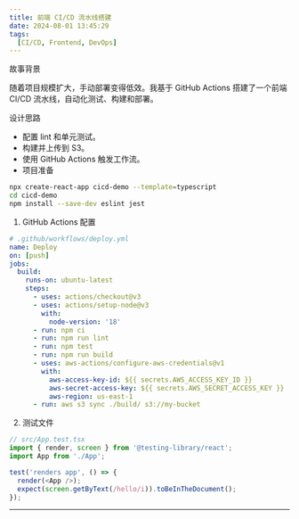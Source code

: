 ```yaml
---
title: 前端 CI/CD 流水线搭建
date: 2024-08-01 13:45:29
tags:
  [CI/CD, Frontend, DevOps]  
---
```


故事背景

随着项目规模扩大，手动部署变得低效。我基于 GitHub Actions 搭建了一个前端 CI/CD 流水线，自动化测试、构建和部署。

设计思路

- 配置 lint 和单元测试。
- 构建并上传到 S3。
- 使用 GitHub Actions 触发工作流。
- 项目准备

```bash
npx create-react-app cicd-demo --template=typescript
cd cicd-demo
npm install --save-dev eslint jest
```

1. GitHub Actions 配置

```yaml
# .github/workflows/deploy.yml
name: Deploy
on: [push]
jobs:
  build:
    runs-on: ubuntu-latest
    steps:
      - uses: actions/checkout@v3
      - uses: actions/setup-node@v3
        with:
          node-version: '18'
      - run: npm ci
      - run: npm run lint
      - run: npm test
      - run: npm run build
      - uses: aws-actions/configure-aws-credentials@v1
        with:
          aws-access-key-id: ${{ secrets.AWS_ACCESS_KEY_ID }}
          aws-secret-access-key: ${{ secrets.AWS_SECRET_ACCESS_KEY }}
          aws-region: us-east-1
      - run: aws s3 sync ./build/ s3://my-bucket
```

2. 测试文件

```ts
// src/App.test.tsx
import { render, screen } from '@testing-library/react';
import App from './App';

test('renders app', () => {
  render(<App />);
  expect(screen.getByText(/hello/i)).toBeInTheDocument();
});
```

------

